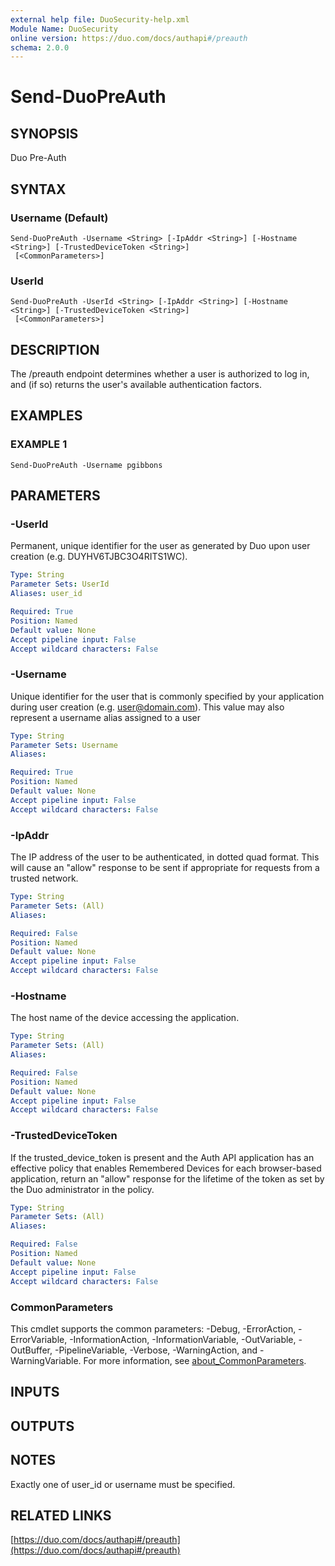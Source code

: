 ```yaml
---
external help file: DuoSecurity-help.xml
Module Name: DuoSecurity
online version: https://duo.com/docs/authapi#/preauth
schema: 2.0.0
---
```


# Send-DuoPreAuth

## SYNOPSIS
Duo Pre-Auth

## SYNTAX

### Username (Default)
```
Send-DuoPreAuth -Username <String> [-IpAddr <String>] [-Hostname <String>] [-TrustedDeviceToken <String>]
 [<CommonParameters>]
```

### UserId
```
Send-DuoPreAuth -UserId <String> [-IpAddr <String>] [-Hostname <String>] [-TrustedDeviceToken <String>]
 [<CommonParameters>]
```

## DESCRIPTION
The /preauth endpoint determines whether a user is authorized to log in, and (if so) returns the user's available authentication factors.

## EXAMPLES

### EXAMPLE 1
```
Send-DuoPreAuth -Username pgibbons
```

## PARAMETERS

### -UserId
Permanent, unique identifier for the user as generated by Duo upon user creation (e.g.
DUYHV6TJBC3O4RITS1WC).

```yaml
Type: String
Parameter Sets: UserId
Aliases: user_id

Required: True
Position: Named
Default value: None
Accept pipeline input: False
Accept wildcard characters: False
```

### -Username
Unique identifier for the user that is commonly specified by your application during user creation (e.g.
user@domain.com).
This value may also represent a username alias assigned to a user

```yaml
Type: String
Parameter Sets: Username
Aliases:

Required: True
Position: Named
Default value: None
Accept pipeline input: False
Accept wildcard characters: False
```

### -IpAddr
The IP address of the user to be authenticated, in dotted quad format.
This will cause an "allow" response to be sent if appropriate for requests from a trusted network.

```yaml
Type: String
Parameter Sets: (All)
Aliases:

Required: False
Position: Named
Default value: None
Accept pipeline input: False
Accept wildcard characters: False
```

### -Hostname
The host name of the device accessing the application.

```yaml
Type: String
Parameter Sets: (All)
Aliases:

Required: False
Position: Named
Default value: None
Accept pipeline input: False
Accept wildcard characters: False
```

### -TrustedDeviceToken
If the trusted_device_token is present and the Auth API application has an effective policy that enables Remembered Devices for each browser-based application, return an "allow" response for the lifetime of the token as set by the Duo administrator in the policy.

```yaml
Type: String
Parameter Sets: (All)
Aliases:

Required: False
Position: Named
Default value: None
Accept pipeline input: False
Accept wildcard characters: False
```

### CommonParameters
This cmdlet supports the common parameters: -Debug, -ErrorAction, -ErrorVariable, -InformationAction, -InformationVariable, -OutVariable, -OutBuffer, -PipelineVariable, -Verbose, -WarningAction, and -WarningVariable. For more information, see [about_CommonParameters](http://go.microsoft.com/fwlink/?LinkID=113216).

## INPUTS

## OUTPUTS

## NOTES
Exactly one of user_id or username must be specified.

## RELATED LINKS

[https://duo.com/docs/authapi#/preauth](https://duo.com/docs/authapi#/preauth)

